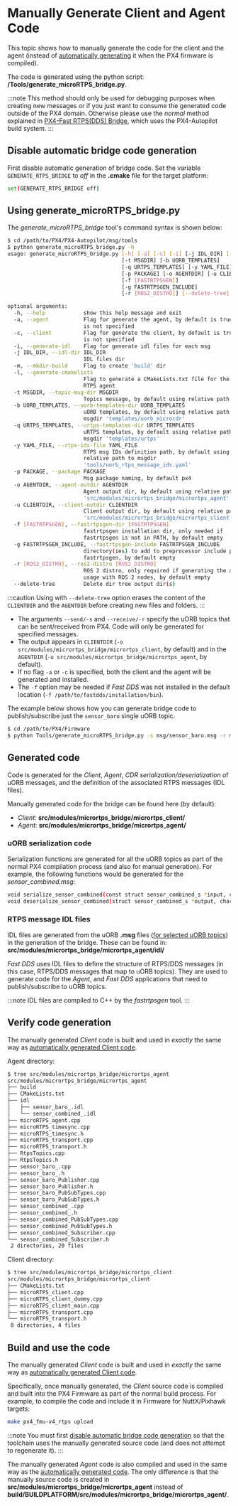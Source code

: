# Manually Generate Client and Agent Code

This topic shows how to manually generate the code for the client and the agent (instead of [automatically generating](../middleware/micrortps.md) it when the PX4 firmware is compiled).

The code is generated using the python script: **/Tools/generate_microRTPS_bridge.py**.

:::note
This method should only be used for debugging purposes when creating new messages or if you just want to consume the generated code outside of the PX4 domain. Otherwise please use the *normal* method explained in [PX4-Fast RTPS(DDS) Bridge](../middleware/micrortps.md), which uses the PX4-Autopilot build system.
:::

## Disable automatic bridge code generation

First disable automatic generation of bridge code. Set the variable `GENERATE_RTPS_BRIDGE` to *off* in the **.cmake** file for the target platform:

```sh
set(GENERATE_RTPS_BRIDGE off)
```

## Using generate_microRTPS_bridge.py

The *generate_microRTPS_bridge* tool's command syntax is shown below:

```sh
$ cd /path/to/PX4/PX4-Autopilot/msg/tools
$ python generate_microRTPS_bridge.py -h
usage: generate_microRTPS_bridge.py [-h] [-a] [-c] [-i] [-j IDL_DIR] [-m] [-l]
                                    [-t MSGDIR] [-b UORB_TEMPLATES]
                                    [-q URTPS_TEMPLATES] [-y YAML_FILE]
                                    [-p PACKAGE] [-o AGENTDIR] [-u CLIENTDIR]
                                    [-f [FASTRTPSGEN]]
                                    [-g FASTRTPSGEN_INCLUDE]
                                    [-r [ROS2_DISTRO]] [--delete-tree]

optional arguments:
  -h, --help            show this help message and exit
  -a, --agent           Flag for generate the agent, by default is true if -c
                        is not specified
  -c, --client          Flag for generate the client, by default is true if -a
                        is not specified
  -i, --generate-idl    Flag for generate idl files for each msg
  -j IDL_DIR, --idl-dir IDL_DIR
                        IDL files dir
  -m, --mkdir-build     Flag to create 'build' dir
  -l, --generate-cmakelists
                        Flag to generate a CMakeLists.txt file for the micro-
                        RTPS agent
  -t MSGDIR, --topic-msg-dir MSGDIR
                        Topics message, by default using relative path 'msg/'
  -b UORB_TEMPLATES, --uorb-templates-dir UORB_TEMPLATES
                        uORB templates, by default using relative path to
                        msgdir 'templates/uorb_microcdr'
  -q URTPS_TEMPLATES, --urtps-templates-dir URTPS_TEMPLATES
                        uRTPS templates, by default using relative path to
                        msgdir 'templates/urtps'
  -y YAML_FILE, --rtps-ids-file YAML_FILE
                        RTPS msg IDs definition path, by default using
                        relative path to msgdir
                        'tools/uorb_rtps_message_ids.yaml'
  -p PACKAGE, --package PACKAGE
                        Msg package naming, by default px4
  -o AGENTDIR, --agent-outdir AGENTDIR
                        Agent output dir, by default using relative path
                        'src/modules/micrortps_bridge/micrortps_agent'
  -u CLIENTDIR, --client-outdir CLIENTDIR
                        Client output dir, by default using relative path
                        'src/modules/micrortps_bridge/micrortps_client'
  -f [FASTRTPSGEN], --fastrtpsgen-dir [FASTRTPSGEN]
                        fastrtpsgen installation dir, only needed if
                        fastrtpsgen is not in PATH, by default empty
  -g FASTRTPSGEN_INCLUDE, --fastrtpsgen-include FASTRTPSGEN_INCLUDE
                        directory(ies) to add to preprocessor include paths of
                        fastrtpsgen, by default empty
  -r [ROS2_DISTRO], --ros2-distro [ROS2_DISTRO]
                        ROS 2 distro, only required if generating the agent for
                        usage with ROS 2 nodes, by default empty
  --delete-tree         Delete dir tree output dir(s)
```

:::caution
Using with `--delete-tree` option erases the content of the `CLIENTDIR` and the `AGENTDIR` before creating new files and folders.
:::

- The arguments `--send/-s` and `--receive/-r` specify the uORB topics that can be sent/received from PX4. Code will only be generated for specified messages.
- The output appears in `CLIENTDIR` (`-o src/modules/micrortps_bridge/micrortps_client`, by default) and in the `AGENTDIR` (`-u src/modules/micrortps_bridge/micrortps_agent`, by default).
- If no flag `-a` or `-c` is specified, both the client and the agent will be generated and installed.
- The `-f` option may be needed if *Fast DDS* was not installed in the default location (`-f /path/to/fastdds/installation/bin`).

The example below shows how you can generate bridge code to publish/subscribe just the `sensor_baro` single uORB topic.

```sh
$ cd /path/to/PX4/Firmware
$ python Tools/generate_microRTPS_bridge.py -s msg/sensor_baro.msg -r msg/sensor_combined.msg
```

## Generated code

Code is generated for the *Client*, *Agent*, *CDR serialization/deserialization* of uORB messages, and the definition of the associated RTPS messages (IDL files).

Manually generated code for the bridge can be found here (by default):

- *Client*: **src/modules/micrortps_bridge/micrortps_client/**
- *Agent*: **src/modules/micrortps_bridge/micrortps_agent/**


### uORB serialization code

Serialization functions are generated for all the uORB topics as part of the normal PX4 compilation process (and also for manual generation). For example, the following functions would be generated for the *sensor_combined.msg*:

```sh
void serialize_sensor_combined(const struct sensor_combined_s *input, char *output, uint32_t *length, struct microCDR *microCDRWriter);
void deserialize_sensor_combined(struct sensor_combined_s *output, char *input, struct microCDR *microCDRReader);
```

### RTPS message IDL files

IDL files are generated from the uORB **.msg** files ([for selected uORB topics](../middleware/micrortps.md#supported-uorb-messages)) in the generation of the bridge. These can be found in: **src/modules/micrortps_bridge/micrortps_agent/idl/**

*Fast DDS* uses IDL files to define the structure of RTPS/DDS messages (in this case, RTPS/DDS messages that map to uORB topics). They are used to generate code for the *Agent*, and *Fast DDS* applications that need to publish/subscribe to uORB topics.

:::note IDL
files are compiled to C++ by the *fastrtpsgen* tool.
:::

## Verify code generation

The manually generated *Client* code is built and used in *exactly* the same way as [automatically generated Client code](../middleware/micrortps.md#client-px4-firmware).

Agent directory:
```sh
$ tree src/modules/micrortps_bridge/micrortps_agent
src/modules/micrortps_bridge/micrortps_agent
├── build
├── CMakeLists.txt
├── idl
│   ├── sensor_baro_.idl
│   └── sensor_combined_.idl
├── microRTPS_agent.cpp
├── microRTPS_timesync.cpp
├── microRTPS_timesync.h
├── microRTPS_transport.cpp
├── microRTPS_transport.h
├── RtpsTopics.cpp
├── RtpsTopics.h
├── sensor_baro_.cpp
├── sensor_baro_.h
├── sensor_baro_Publisher.cpp
├── sensor_baro_Publisher.h
├── sensor_baro_PubSubTypes.cpp
├── sensor_baro_PubSubTypes.h
├── sensor_combined_.cpp
├── sensor_combined_.h
├── sensor_combined_PubSubTypes.cpp
├── sensor_combined_PubSubTypes.h
├── sensor_combined_Subscriber.cpp
└── sensor_combined_Subscriber.h
 2 directories, 20 files
```

Client directory:
```sh
$ tree src/modules/micrortps_bridge/micrortps_client
src/modules/micrortps_bridge/micrortps_client
├── CMakeLists.txt
├── microRTPS_client.cpp
├── microRTPS_client_dummy.cpp
├── microRTPS_client_main.cpp
├── microRTPS_transport.cpp
└── microRTPS_transport.h
 0 directories, 4 files
```

## Build and use the code

The manually generated *Client* code is built and used in *exactly* the same way as [automatically generated Client code](../middleware/micrortps.md#client_firmware).

Specifically, once manually generated, the *Client* source code is compiled and built into the PX4 Firmware as part of the normal build process. For example, to compile the code and include it in Firmware for NuttX/Pixhawk targets:

```sh
make px4_fmu-v4_rtps upload
```

:::note
You must first [disable automatic bridge code generation](#disable-automatic-bridge-code-generation) so that the toolchain uses the manually generated source code (and does not attempt to regenerate it).
:::

The manually generated *Agent* code is also compiled and used in the same way as the [automatically generated code](../middleware/micrortps.md#agent-in-an-offboard-fast-dds-interface-ros-independent). The only difference is that the manually source code is created in **src/modules/micrortps_bridge/micrortps_agent** instead of <strong>build/BUILDPLATFORM</strong>**/src/modules/micrortps_bridge/micrortps_agent/**.
